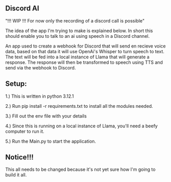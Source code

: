 ## Discord AI

"!!! WIP !!! For now only the recording of a discord call is possible"

The idea of the app I'm trying to make is explained below. In short this should enable you to talk to an ai using speech in a Discord channel.

An app used to create a webhook for Discord that will send en recieve voice data, based on that data it will use OpenAi's Whisper to turn speech to text. The text will be fed into a local instance of Llama that will generate a response. The response will then be transformed to speech using TTS and send via the webhook to Discord.

## Setup:

1.)  This is written in python 3.12.1

2.)  Run pip install -r requirements.txt to install all the modules needed.

3.)  Fill out the env file with your details

4.)  Since this is running on a local instance of Llama, you'll need a beefy computer to run it.

5.)  Run the Main.py to start the application.


## Notice!!!

This all needs to be changed because it's not yet sure how I'm going to build it all. 